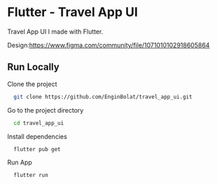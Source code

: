 # Flutter - Travel App UI 

Travel App UI I made with Flutter.

Design:https://www.figma.com/community/file/1071010102918605864


## Run Locally

Clone the project

```bash
  git clone https://github.com/EnginBolat/travel_app_ui.git
```

Go to the project directory

```bash
  cd travel_app_ui
```

Install dependencies

```bash
  flutter pub get
```

Run App

```bash
  flutter run
```
